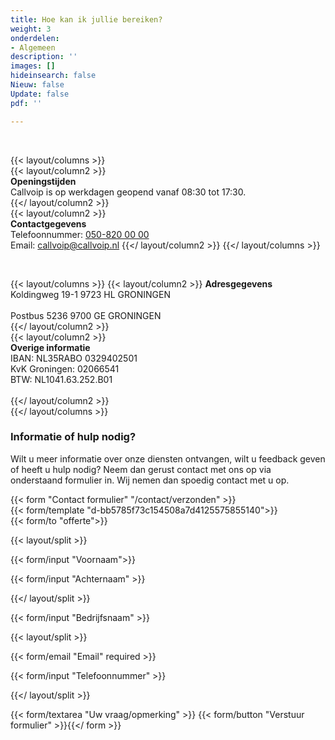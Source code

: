 ```yaml
---
title: Hoe kan ik jullie bereiken?
weight: 3
onderdelen:
- Algemeen
description: ''
images: []
hideinsearch: false
Nieuw: false
Update: false
pdf: ''

---
```

<br>

{{< layout/columns >}}  
{{< layout/column2 >}}  
**Openingstijden** <br> Callvoip is op werkdagen geopend vanaf 08:30 tot 17:30.  
{{</ layout/column2 >}}  
{{< layout/column2 >}}  
**Contactgegevens** <br> Telefoonnummer: [050-820 00 00](tel:+31508200000) <br> Email: [callvoip@callvoip.nl](https://www.callvoiptelefonie.nl/contact/contactgegevens/) {{</ layout/column2 >}} {{</ layout/columns >}}

<br>

{{< layout/columns >}} {{< layout/column2 >}} **Adresgegevens** <br> Koldingweg 19-1 9723 HL GRONINGEN  
<br> Postbus 5236 9700 GE GRONINGEN  
{{</ layout/column2 >}}  
{{< layout/column2 >}}  
**Overige informatie**  
IBAN: NL35RABO 0329402501 <br> KvK Groningen: 02066541 <br> BTW: NL1041.63.252.B01 <br>  
{{</ layout/column2 >}}  
{{</ layout/columns >}}<br>

### Informatie of hulp nodig?

Wilt u meer informatie over onze diensten ontvangen, wilt u feedback geven of heeft u hulp nodig? Neem dan gerust contact met ons op via onderstaand formulier in. Wij nemen dan spoedig contact met u op.

{{< form "Contact formulier" "/contact/verzonden" >}}  
{{< form/template "d-bb5785f73c154508a7d4125575855140">}}  
{{< form/to "offerte">}}

{{< layout/split >}}

{{< form/input "Voornaam">}}

{{< form/input "Achternaam" >}}

{{</ layout/split >}}

{{< form/input "Bedrijfsnaam" >}}

{{< layout/split >}}

{{< form/email "Email" required >}}

{{< form/input "Telefoonnummer" >}}

{{</ layout/split >}}

{{< form/textarea "Uw vraag/opmerking" >}} {{< form/button "Verstuur formulier" >}}{{</ form >}}